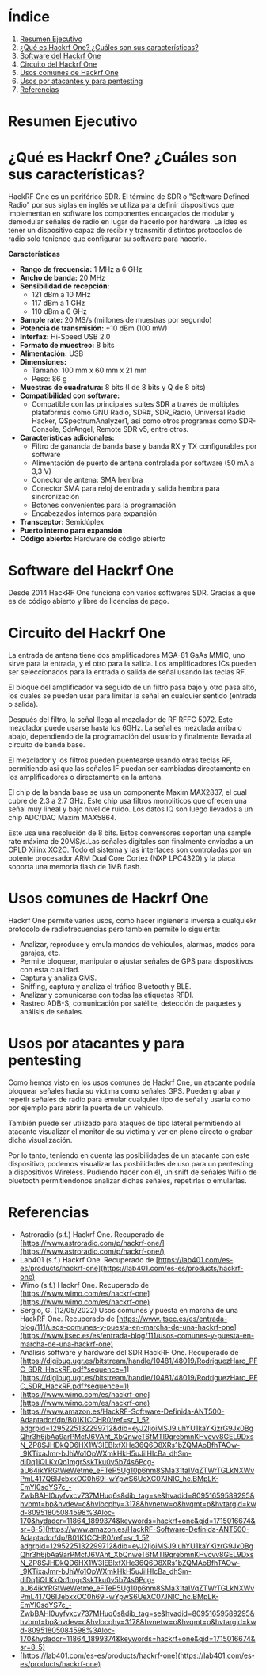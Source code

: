 # Índice

1. [Resumen Ejecutivo](#resumen-ejecutivo)
2. [¿Qué es Hackrf One? ¿Cuáles son sus características?](#qué-es-hackrf-one--cuáles-son-sus-características)
3. [Software del Hackrf One](#software-del-hackrf-one)
4. [Circuito del Hackrf One](#circuito-del-hackrf-one)
5. [Usos comunes de Hackrf One](#usos-comunes-de-hackrf-one)
6. [Usos por atacantes y para pentesting](#usos-por-atacantes-y-para-pentesting)
7. [Referencias](#referencias)

# Resumen Ejecutivo

# ¿Qué es Hackrf One? ¿Cuáles son sus características?

HackRF One es un periférico SDR. El término de SDR o "Software Defined Radio" por sus siglas en inglés se utiliza para definir dispositivos que implementan en software los componentes encargados de modular y demodular señales de radio en lugar de hacerlo por hardware. La idea es tener un dispositivo capaz de recibir y transmitir distintos protocolos de radio solo teniendo que configurar su software para hacerlo.

**Características** 

- **Rango de frecuencia:** 1 MHz a 6 GHz
- **Ancho de banda:** 20 MHz
- **Sensibilidad de recepción:**
    - 121 dBm a 10 MHz
    - 117 dBm a 1 GHz
    - 110 dBm a 6 GHz
- **Sample rate:** 20 MS/s (millones de muestras por segundo)
- **Potencia de transmisión:** +10 dBm (100 mW)
- **Interfaz:** Hi-Speed USB 2.0
- **Formato de muestreo:** 8 bits
- **Alimentación:** USB
- **Dimensiones:**
    - Tamaño: 100 mm x 60 mm x 21 mm
    - Peso: 86 g
- **Muestras de cuadratura:** 8 bits (I de 8 bits y Q de 8 bits)
- **Compatibilidad con software:** 
  - Compatible con las principales suites SDR a través de múltiples plataformas como GNU Radio, SDR#, SDR_Radio, Universal Radio Hacker, QSpectrumAnalyzer1, así como otros programas como SDR-Console, SdrAngel, Remote SDR v5, entre otros.
- **Características adicionales:**
    - Filtro de ganancia de banda base y banda RX y TX configurables por software
    - Alimentación de puerto de antena controlada por software (50 mA a 3,3 V)
    - Conector de antena: SMA hembra
    - Conector SMA para reloj de entrada y salida hembra para sincronización
    - Botones convenientes para la programación
    - Encabezados internos para expansión
- **Transceptor:** Semidúplex
- **Puerto interno para expansión**
- **Código abierto:** Hardware de código abierto

# Software del Hackrf One

Desde 2014 HackRF One funciona con varios softwares SDR. Gracias a que es de código abierto y libre de licencias de pago.

# Circuito del Hackrf One

La entrada de antena tiene dos amplificadores MGA-81 GaAs MMIC, uno sirve para la entrada, y el otro para la salida. Los amplificadores ICs pueden ser seleccionados para la entrada o salida de señal usando las teclas RF.

El bloque del amplificador va seguido de un filtro pasa bajo y otro pasa alto, los cuales se pueden usar para limitar la señal en cualquier sentido (entrada o salida).

Después del filtro, la señal llega al mezclador de RF RFFC 5072. Este mezclador puede usarse hasta los 6GHz. La señal es mezclada arriba o abajo, dependiendo de la programación del usuario y finalmente llevada al circuito de banda base.

El mezclador y los filtros pueden puentearse usando otras teclas RF, permitiendo asi que las señales IF puedan ser cambiadas directamente en los amplificadores o directamente en la antena.

El chip de la banda base se usa un componente Maxim MAX2837, el cual cubre de 2.3 a 2.7 GHz. Este chip usa filtros monoliticos que ofrecen una señal muy lineal y bajo nivel de ruido. Los datos IQ son luego llevados a un chip ADC/DAC Maxim MAX5864. 

Este usa una resolución de 8 bits. Estos conversores soportan una sample rate máxima de 20MS/s.Las señales digitales son finalmente enviadas a un CPLD Xilinx XC2C. Todo el sistema y las interfaces son controladas por un potente procesador ARM Dual Core Cortex (NXP LPC4320) y la placa soporta una memoria flash de 1MB flash.

# Usos comunes de Hackrf One

Hackrf One permite varios usos, como hacer ingienería inversa a cualquiekr protocolo de radiofrecuencias pero también permite lo siguiente:

- Analizar, reproduce y emula mandos de vehículos, alarmas, mados para garajes, etc.
- Permite bloquear, manipular o ajustar señales de GPS para dispositivos con esta cualidad.
- Captura y analiza GMS.
- Sniffing, captura y analiza el tráfico Bluetooth y BLE.
- Analizar y comunicarse con todas las etiquetas RFDI.
- Rastreo ADB-S, comunicación por satélite, detección de paquetes y análisis de señales.

# Usos por atacantes y para pentesting

Como hemos visto en los usos comunes de Hackrf One, un atacante podría bloquear señales hacia su victima como señales GPS. Pueden grabar y repetir señales de radio para emular cualquier tipo de señal y usarla como por ejemplo para abrir la puerta de un vehículo.

También puede ser utilizado para ataques de tipo lateral permitiendo al atacante visualizar el monitor de su victima y ver en pleno directo o grabar dicha visualización.

Por lo tanto, teniendo en cuenta las posibilidades de un atacante con este dispositivo, podemos visualizar las posbilidades de uso para un pentesting a dispositivos Wireless. Pudiendo hacer con él, un sniff de señales Wifi o de bluetooth permitiendonos analizar dichas señales, repetirlas o emularlas.

# Referencias

- Astroradio (s.f.) Hackrf One. Recuperado de [https://www.astroradio.com/p/hackrf-one/](https://www.astroradio.com/p/hackrf-one/)
- Lab401 (s.f.) Hackrf One. Recuperado de [https://lab401.com/es-es/products/hackrf-one](https://lab401.com/es-es/products/hackrf-one)
- Wimo (s.f.) Hackrf One. Recuperado de [https://www.wimo.com/es/hackrf-one](https://www.wimo.com/es/hackrf-one)
- Sergio, G. (12/05/2022) Usos comunes y puesta en marcha de una HackRF One. Recuperado de [https://www.jtsec.es/es/entrada-blog/111/usos-comunes-y-puesta-en-marcha-de-una-hackrf-one](https://www.jtsec.es/es/entrada-blog/111/usos-comunes-y-puesta-en-marcha-de-una-hackrf-one)
- Análisis software y hardware del SDR HackRF One. Recuperado de [https://digibug.ugr.es/bitstream/handle/10481/48019/RodriguezHaro_PFC_SDR_HackRF.pdf?sequence=1](https://digibug.ugr.es/bitstream/handle/10481/48019/RodriguezHaro_PFC_SDR_HackRF.pdf?sequence=1)
- [https://www.wimo.com/es/hackrf-one](https://www.wimo.com/es/hackrf-one)
- [https://www.amazon.es/HackRF-Software-Definida-ANT500-Adaptador/dp/B01K1CCHR0/ref=sr_1_5?adgrpid=1295225132299712&dib=eyJ2IjoiMSJ9.uhYU1kaYKizrG9Jx0BgQhr3h6jbAa9arPMcfJ6VAht_XbQnweT6fMTI9qrebmnKHvcvv8GEL9DxsN_ZP8SJHDkQD6HX1W3IEBlxfXHe36Q6D8XRs1bZQMAoBfhTAOw-_9KTixaJmr-bJhWo1OpWXmkHkH5uJiIHIcBa_dhSm-diDq1iQLKxQo1mgrSskTku0y5b74s6Pcg-aU64ikYRGtWeWetme_eFTeP5Ug10p6nm8SMa31taIVqZTWrTGLkNXWvPmL417Q6IJebxxOC0h69l-wYpwS6UeXC07JNlC_hc.BMpLK-EmYI0sdYS7c_-ZwbBAHI0uyfvxcv737MHuq6s&dib_tag=se&hvadid=80951659589295&hvbmt=bp&hvdev=c&hvlocphy=3178&hvnetw=o&hvqmt=p&hvtargid=kwd-80951805084598%3Aloc-170&hydadcr=11864_1899374&keywords=hackrf+one&qid=1715016674&sr=8-5](https://www.amazon.es/HackRF-Software-Definida-ANT500-Adaptador/dp/B01K1CCHR0/ref=sr_1_5?adgrpid=1295225132299712&dib=eyJ2IjoiMSJ9.uhYU1kaYKizrG9Jx0BgQhr3h6jbAa9arPMcfJ6VAht_XbQnweT6fMTI9qrebmnKHvcvv8GEL9DxsN_ZP8SJHDkQD6HX1W3IEBlxfXHe36Q6D8XRs1bZQMAoBfhTAOw-_9KTixaJmr-bJhWo1OpWXmkHkH5uJiIHIcBa_dhSm-diDq1iQLKxQo1mgrSskTku0y5b74s6Pcg-aU64ikYRGtWeWetme_eFTeP5Ug10p6nm8SMa31taIVqZTWrTGLkNXWvPmL417Q6IJebxxOC0h69l-wYpwS6UeXC07JNlC_hc.BMpLK-EmYI0sdYS7c_-ZwbBAHI0uyfvxcv737MHuq6s&dib_tag=se&hvadid=80951659589295&hvbmt=bp&hvdev=c&hvlocphy=3178&hvnetw=o&hvqmt=p&hvtargid=kwd-80951805084598%3Aloc-170&hydadcr=11864_1899374&keywords=hackrf+one&qid=1715016674&sr=8-5)
- [https://lab401.com/es-es/products/hackrf-one](https://lab401.com/es-es/products/hackrf-one)

